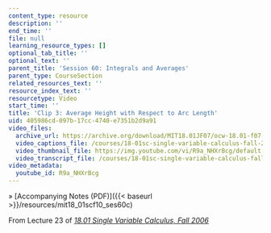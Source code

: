 ```yaml
---
content_type: resource
description: ''
end_time: ''
file: null
learning_resource_types: []
optional_tab_title: ''
optional_text: ''
parent_title: 'Session 60: Integrals and Averages'
parent_type: CourseSection
related_resources_text: ''
resource_index_text: ''
resourcetype: Video
start_time: ''
title: 'Clip 3: Average Height with Respect to Arc Length'
uid: 405986cd-097b-17cc-4740-e7351b2d9a91
video_files:
  archive_url: https://archive.org/download/MIT18.01JF07/ocw-18.01-f07-lec23_300k.mp4
  video_captions_file: /courses/18-01sc-single-variable-calculus-fall-2010/0aebd1062c39505b9697e742be9d4489_R9a_NHXrBcg.vtt
  video_thumbnail_file: https://img.youtube.com/vi/R9a_NHXrBcg/default.jpg
  video_transcript_file: /courses/18-01sc-single-variable-calculus-fall-2010/e662f72d7acb22a775db49d625a1d835_R9a_NHXrBcg.pdf
video_metadata:
  youtube_id: R9a_NHXrBcg
---
```


» [Accompanying Notes (PDF)]({{< baseurl >}}/resources/mit18_01scf10_ses60c)

From Lecture 23 of [_18.01 Single Variable Calculus, Fall 2006_](/courses/18-01-single-variable-calculus-fall-2006/pages/video-lectures)